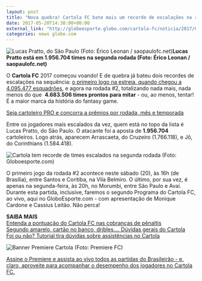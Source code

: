 ```yaml
---
layout: post
title: "Nova quebra! Cartola FC bate mais um recorde de escalações na rodada #2"
date: 2017-05-20T14:38:00+00:00
external_link: "http://globoesporte.globo.com/cartola-fc/noticia/2017/05/nova-quebra-cartola-fc-bate-mais-um-recorde-de-escalacoes-na-rodada-2.html"
categories: news globo.com
---
```

 ![Lucas Pratto, do São Paulo (Foto: Érico Leonan / saopaulofc.net)](http://s2.glbimg.com/JOV9Ad73FJbJZu-rzNFH9bx2ys8=/0x0:920x661/320x230/s.glbimg.com/es/ge/f/original/2017/05/19/pratto_agua_1.jpg "Lucas Pratto, do São Paulo (Foto: Érico Leonan / saopaulofc.net)")**Lucas Pratto está em 1.956.704 times na segunda rodada (Foto: Érico Leonan / saopaulofc.net)**

O **Cartola FC** 2017 começou voando! E de quebra já bateu dois recordes de escalações na sequência: [o primeiro logo na estreia, quando chegou a 4.095.477 esquadrões](http://globoesporte.admin.globoi.com/admin/cmsmateria/novamateriaesporte/500533/), e agora na rodada #2, totalizando nada mais, nada menos do que&nbsp; **4.683.506 times prontos para mitar** - ou, ao menos, tentar! É a maior marca da história do fantasy game.

[Seja cartoleiro PRO e concorra a prêmios por rodada, mês e temporada](http://assine.globo.com/panfleto/globo.com-cartolapro.html?origemId=483)

Entre os jogadores mais escalados da vez, quem está no topo da lista é Lucas Pratto, do São Paulo. O atacante foi a aposta de **1.956.704** cartoleiros. Logo atrás, aparecem Arrascaeta, do Cruzeiro (1.766.118), e Jô, do Corinthians (1.584.418).&nbsp;

 ![Cartola tem recorde de times escalados na segunda rodada (Foto: Globoesporte.com)](http://s2.glbimg.com/9NgJzcAYtRCeDJlMgY9UtGh5YDQ=/0x0:1000x608/690x420/s.glbimg.com/es/ge/f/original/2017/05/20/cartola_escalados_46milhoes.jpg "Cartola tem recorde de times escalados na segunda rodada (Foto: Globoesporte.com)")  

O primeiro jogo da rodada #2 acontece neste sábado (20), às 16h (de Brasília), entre Santos e Coritiba, na Vila Belmiro. O último, por sua vez, é apenas na segunda-feira, às 20h, no Morumbi, entre São Paulo e Avaí. Durante esta partida, inclusive, faremos o segundo Programa do Cartola FC, ao vivo, aqui no GloboEsporte.com - com apresentação de Monique Cardone e Cassius Leitão. Não perca!

**SAIBA MAIS**  
[Entenda a pontuação do Cartola FC nas cobranças de pênaltis](http://globoesporte.globo.com/cartola-fc/tutoriais/noticia/entenda-a-pontuacao-do-cartola-fc-nas-cobrancas-de-penaltis.ghtml)  
[Segundo amarelo, cartão no banco, dribles.... Dúvidas gerais do Cartola](http://globoesporte.globo.com/cartola-fc/tutoriais/noticia/segundo-amarelo-cartao-no-banco-dribles-duvidas-gerais-do-cartola.ghtml)  
[Foi ou não? Tutorial tira dúvidas sobre assistências no Cartola](http://globoesporte.globo.com/cartola-fc/tutoriais/noticia/foi-ou-nao-tutorial-tira-duvidas-sobre-assistencias-no-cartola.ghtml)

 ![Banner Premiere Cartola (Foto: Premiere FC)](http://s2.glbimg.com/_IK4lxN-t-tLDUo_aITGaQGueAI=/0x0:689x70/690x70/s.glbimg.com/es/ge/f/original/2017/05/19/banner_cartola_2017_03.png "Banner Premiere Cartola (Foto: Premiere FC)")  

[Assine o Premiere e assista ao vivo todos as partidas do Brasileirão - e, claro, aproveite para acompanhar o desempenho dos jogadores no Cartola FC.](http://premierefc.globo.com/assine-ja.html)

